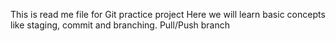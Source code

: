 This is read me file for Git practice project
Here we will learn basic concepts like staging, commit and branching.
Pull/Push branch

